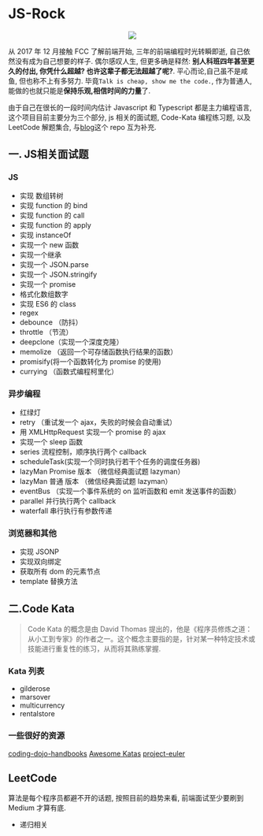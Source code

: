 # JS-Rock

<div style="text-align:center;">
    <img align=center src="http://note.youdao.com/yws/public/resource/1f466420b40e359c829bda0a8716b54a/xmlnote/WEBRESOURCEdac017d3c7c6daa9fdf86b6d5a33ae2d/67297" />
</div>

从 2017 年 12 月接触 FCC 了解前端开始, 三年的前端编程时光转瞬即逝, 自己依然没有成为自己想要的样子. 偶尔感叹人生, 但更多确是释然: **别人科班四年甚至更久的付出, 你凭什么超越? 也许这辈子都无法超越了呢?**. 平心而论,自己虽不是咸鱼, 但也称不上有多努力. 毕竟`Talk is cheap, show me the code.`, 作为普通人,能做的也就只能是**保持乐观,相信时间的力量**了.

由于自己在很长的一段时间内估计 Javascript 和 Typescript 都是主力编程语言, 这个项目目前主要分为三个部分, js 相关的面试题, Code-Kata 编程练习题, 以及 LeetCode 解题集合, 与[blog](https://github.com/chenxiaoyao6228/blog)这个 repo 互为补充.

## 一. JS相关面试题

### JS

- 实现 数组转树
- 实现 function 的 bind
- 实现 function 的 call
- 实现 function 的 apply
- 实现 instanceOf
- 实现一个 new 函数
- 实现一个继承
- 实现一个 JSON.parse
- 实现一个 JSON.stringify
- 实现一个 promise
- 格式化数组数字
- 实现 ES6 的 class
- regex
- debounce （防抖）
- throttle （节流）
- deepclone（实现一个深度克隆）
- memolize （返回一个可存储函数执行结果的函数）
- promisify(将一个函数转化为 promise 的使用)
- currying （函数式编程柯里化）

### 异步编程

- 红绿灯
- retry （重试发一个 ajax，失败的时候会自动重试）
- 用 XMLHttpRequest 实现一个 promise 的 ajax
- 实现一个 sleep 函数
- series 流程控制，顺序执行两个 callback
- scheduleTask(实现一个同时执行若干个任务的调度任务器)
- lazyMan Promise 版本 （微信经典面试题 lazyman）
- lazyMan 普通 版本 （微信经典面试题 lazyman）
- eventBus （实现一个事件系统的 on 监听函数和 emit 发送事件的函数）
- parallel 并行执行两个 callback
- waterfall 串行执行有参数传递

### 浏览器和其他

- 实现 JSONP
- 实现双向绑定
- 获取所有 dom 的元素节点
- template 替换方法

## 二.Code Kata

> Code Kata 的概念是由 David Thomas 提出的，他是《程序员修炼之道：从小工到专家》的作者之一。这个概念主要指的是，针对某一种特定技术或技能进行重复性的练习，从而将其熟练掌握.

### Kata 列表

- gilderose
- marsover
- multicurrency
- rentalstore

### 一些很好的资源

[coding-dojo-handbooks](https://www.amazon.com/Coding-Dojo-Handbook-Emily-Bache/dp/919811803X)
[Awesome Katas](https://github.com/gamontal/awesome-katas)
[project-euler](https://www.freecodecamp.org/learn/coding-interview-prep/project-euler)

## LeetCode

算法是每个程序员都避不开的话题, 按照目前的趋势来看, 前端面试至少要刷到 Medium 才算有底.

* 递归相关
